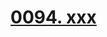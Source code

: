 # [0094. xxx](https://github.com/Tdahuyou/TNotes.react/tree/main/notes/0094.%20xxx)

<!-- region:toc -->

<!-- endregion:toc -->
